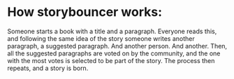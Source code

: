 How storybouncer works:
=======================

Someone starts a book with a title and a paragraph. Everyone reads this, and following the same idea of the story someone writes another paragraph, a suggested paragraph. And another person. And another. Then, all the suggested paragraphs are voted on by the community, and the one with the most votes is selected to be part of the story. The process then repeats, and a story is born.
